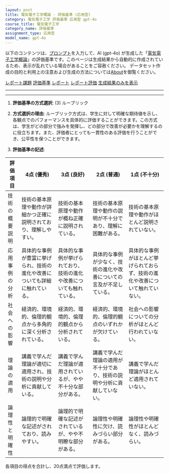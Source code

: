 ```yaml
---
layout: post
title: 電気電子工学概論 - 評価基準 (応用型)
category: 電気電子工学 評価基準 応用型 gpt-4o
course_title: 電気電子工学
category_name: 評価基準
assignment_type: 応用型
model_name: gpt-4o
---
```


以下のコンテンツは、[プロンプト](http://127.0.0.1:8000/generated/電気電子工学/gpt-4o/prompt_評価基準-応用型.md)を入力して、AI (gpt-4o) が生成した「[電気電子工学概論](/contents/電気電子工学/)」の評価基準です。このページは生成結果から自動的に作成されているため、表示が乱れている場合があることをご容赦ください。
データセット作成の目的と利用上の注意および生成の方法については[About](/About)を御覧ください。

[レポート課題](../レポート課題-応用型)
[評価基準](../評価基準-応用型)
[レポート](../レポート-応用型)
[レポート評価](../レポート評価-応用型)
[生成結果のみを表示](http://127.0.0.1:8000/generated/電気電子工学/gpt-4o/評価基準-応用型.md)
  

***
***
  
1. **評価基準の方式選択**: (3) ルーブリック

2. **方式選択の理由**: ルーブリック方式は、学生に対して明確な期待値を示し、各観点でのパフォーマンスを具体的に評価することができます。この方式は、学生がどの部分で強みを発揮し、どの部分で改善が必要かを理解するのに役立ちます。また、評価者にとっても一貫性のある評価を行うことができ、公平性を保つことができます。

3. **評価基準の記述**:

| 評価項目           | 4点 (優秀)                                                                 | 3点 (良好)                                                               | 2点 (普通)                                                               | 1点 (不十分)                                                             |
|--------------------|-----------------------------------------------------------------------------|-------------------------------------------------------------------------|-------------------------------------------------------------------------|-------------------------------------------------------------------------|
| 技術の概要説明     | 技術の基本原理や動作が詳細かつ正確に説明されており、理解しやすい。         | 技術の基本原理や動作が概ね正確に説明されている。                         | 技術の基本原理や動作の説明が不十分であり、理解に困難がある。             | 技術の基本原理や動作がほとんど説明されていない。                         |
| 応用事例の分析     | 具体的な事例が豊富に挙げられ、技術の進化や改善についても詳細に触れている。 | 具体的な事例が挙げられており、技術の進化や改善についても触れている。   | 具体的な事例が少なく、技術の進化や改善についての言及が不足している。   | 具体的な事例がほとんど挙げられておらず、技術の進化や改善について触れていない。 |
| 社会への影響       | 経済的、環境的、倫理的観点から多角的に深く分析されている。                 | 経済的、環境的、倫理的観点から分析されている。                           | 経済的、環境的、倫理的観点のいずれかが欠けている。                       | 社会への影響についての分析がほとんど行われていない。                     |
| 理論の適用         | 講義で学んだ理論が適切に適用され、技術の説明や分析に貢献している。         | 講義で学んだ理論が適用されているが、やや不十分な部分がある。             | 講義で学んだ理論の適用が不十分であり、技術の説明や分析に貢献していない。 | 講義で学んだ理論がほとんど適用されていない。                             |
| 論理性と明確性     | 論理的で明確な記述がされており、読みやすい。                               | 論理的で明確な記述がされているが、やや不明瞭な部分がある。               | 論理性や明確性に欠け、読みづらい部分がある。                             | 論理性や明確性がほとんどなく、読みづらい。                               |

各項目の得点を合計し、20点満点で評価します。
